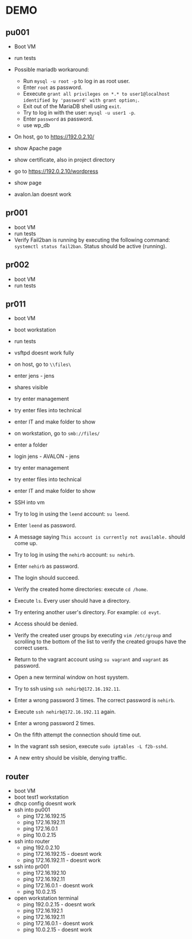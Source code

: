 # DEMO

## pu001

- Boot VM
- run tests
- Possible mariadb workaround:
  - Run `mysql -u root -p` to log in as root user.
  - Enter `root` as password.
  - Eexecute `grant all privileges on *.* to user1@localhost identified by 'password' with grant option;`.
  - Exit out of the MariaDB shell using `exit`.
  - Try to log in with the user: `mysql -u user1 -p`.
  - Enter `password` as password.
  - use wp_db
- On host, go to <https://192.0.2.10/>
- show Apache page
- show certificate, also in project directory
- go to <https://192.0.2.10/wordpress>
- show page

- avalon.lan doesnt work

## pr001

- boot VM
- run tests
- Verify Fail2ban is running by executing the following command: `systemctl status fail2ban`. Status should be active (running).

## pr002

- boot VM
- run tests

## pr011

- boot VM
- boot workstation
- run tests

- vsftpd doesnt work fully

- on host, go to `\\files\`
- enter jens - jens
- shares visible
- try enter management
- try enter files into technical
- enter IT and make folder to show

- on workstation, go to `smb://files/`
- enter a folder
- login jens - AVALON - jens
- try enter management
- try enter files into technical
- enter IT and make folder to show

- SSH into vm
- Try to log in using the `leend` account: `su leend`.
- Enter `leend` as password.
- A message saying `This account is currently not available.` should come up.
- Try to log in using the `nehirb` account: `su nehirb`.
- Enter `nehirb` as password.
- The login should succeed.
- Verify the created home directories: execute `cd /home`.
- Execute `ls`. Every user should have a directory.
- Try entering another user's directory. For example: `cd evyt`.
- Access should be denied.
- Verify the created user groups by executing `vim /etc/group` and scrolling to the bottom of the list to verify the created groups have the correct users.
- Return to the vagrant account using `su vagrant` and `vagrant` as password.
- Open a new terminal window on host syystem.
- Try to ssh using `ssh nehirb@172.16.192.11`.
- Enter a wrong password 3 times. The correct password is `nehirb`.
- Execute `ssh nehirb@172.16.192.11` again.
- Enter a wrong password 2 times.
- On the fifth attempt the connection should time out.
- In the vagrant ssh sesion, execute `sudo iptables -L f2b-sshd`.
- A new entry should be visible, denying traffic.

## router

- boot VM
- boot test1 workstation
- dhcp config doesnt work
- ssh into pu001
  - ping 172.16.192.15
  - ping 172.16.192.11
  - ping 172.16.0.1
  - ping 10.0.2.15
- ssh into router
  - ping 192.0.2.10
  - ping 172.16.192.15 - doesnt work
  - ping 172.16.192.11 - doesnt work
- ssh into pr001
  - ping 172.16.192.10
  - ping 172.16.192.11
  - ping 172.16.0.1 - doesnt work
  - ping 10.0.2.15
- open workstation terminal
  - ping 192.0.2.15 - doesnt work
  - ping 172.16.192.1
  - ping 172.16.192.11
  - ping 172.16.0.1 - doesnt work
  - ping 10.0.2.15 - doesnt work
